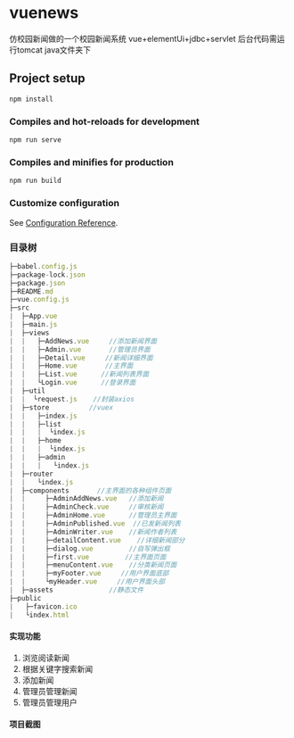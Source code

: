 # vuenews
仿校园新闻做的一个校园新闻系统 vue+elementUi+jdbc+servlet
后台代码需运行tomcat  java文件夹下
## Project setup
```
npm install
```

### Compiles and hot-reloads for development
```
npm run serve
```

### Compiles and minifies for production
```
npm run build
```

### Customize configuration
See [Configuration Reference](https://cli.vuejs.org/config/).

### 目录树
```js
├─babel.config.js
├─package-lock.json
├─package.json
├─README.md       
├─vue.config.js
├─src
|  ├─App.vue
|  ├─main.js             
|  ├─views
|  |   ├─AddNews.vue     //添加新闻界面
|  |   ├─Admin.vue       //管理员界面
|  |   ├─Detail.vue     //新闻详细界面
|  |   ├─Home.vue       //主界面
|  |   ├─List.vue      //新闻列表界面
|  |   └Login.vue      //登录界面
|  ├─util
|  |  └request.js    //封装axios
|  ├─store          //vuex
|  |   ├─index.js 
|  |   ├─list
|  |   |  └index.js
|  |   ├─home
|  |   |  └index.js
|  |   ├─admin
|  |   |   └index.js
|  ├─router
|  |   └index.js
|  ├─components       //主界面的各种组件页面
|  |     ├─AdminAddNews.vue   //添加新闻
|  |     ├─AdminCheck.vue     //审核新闻
|  |     ├─AdminHome.vue      //管理员主界面
|  |     ├─AdminPublished.vue  //已发新闻列表
|  |     ├─AdminWriter.vue    //新闻作者列表
|  |     ├─detailContent.vue    //详细新闻部分
|  |     ├─dialog.vue         //自写弹出框
|  |     ├─first.vue         //主界面页面
|  |     ├─menuContent.vue    //分类新闻页面
|  |     ├─myFooter.vue     //用户界面底部
|  |     └myHeader.vue     //用户界面头部
|  ├─assets              //静态文件
├─public
|   ├─favicon.ico
|   └index.html
```

#### 实现功能
1. 浏览阅读新闻
2. 根据关键字搜索新闻
3. 添加新闻
4. 管理员管理新闻
5. 管理员管理用户


#### 项目截图
